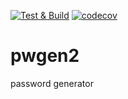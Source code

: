 [![Test & Build](https://github.com/nbari/pwgen2/actions/workflows/build.yml/badge.svg)](https://github.com/nbari/pwgen2/actions/workflows/build.yml)
[![codecov](https://codecov.io/gh/nbari/pwgen2/graph/badge.svg?token=IUHSFDK6XD)](https://codecov.io/gh/nbari/pwgen2)

# pwgen2



password generator

